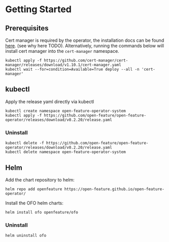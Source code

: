 # Getting Started

## Prerequisites

Cert manager is required by the operator, the installation docs can be found [here](https://cert-manager.io/docs/installation/kubernetes/). (see why here TODO).
Alternatively, running the commands below will install cert manager into the `cert-manager` namespace.

```
kubectl apply -f https://github.com/cert-manager/cert-manager/releases/download/v1.10.1/cert-manager.yaml
kubectl wait --for=condition=Available=True deploy --all -n 'cert-manager'
```

## kubectl
Apply the release yaml directly via kubectl
```
kubectl create namespace open-feature-operator-system
kubectl apply -f https://github.com/open-feature/open-feature-operator/releases/download/v0.2.20/release.yaml
```
### Uninstall
```
kubectl delete -f https://github.com/open-feature/open-feature-operator/releases/download/v0.2.20/release.yaml
kubectl delete namespace open-feature-operator-system
```

## Helm

Add the chart repository to helm:
```
helm repo add openfeature https://open-feature.github.io/open-feature-operator/
```
Install the OFO helm charts:
```
helm install ofo openfeature/ofo
```
### Uninstall
```
helm uninstall ofo
```

